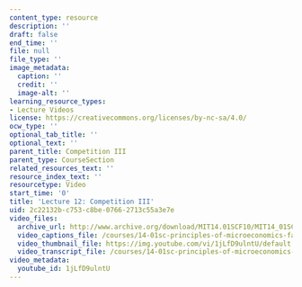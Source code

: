 ```yaml
---
content_type: resource
description: ''
draft: false
end_time: ''
file: null
file_type: ''
image_metadata:
  caption: ''
  credit: ''
  image-alt: ''
learning_resource_types:
- Lecture Videos
license: https://creativecommons.org/licenses/by-nc-sa/4.0/
ocw_type: ''
optional_tab_title: ''
optional_text: ''
parent_title: Competition III
parent_type: CourseSection
related_resources_text: ''
resource_index_text: ''
resourcetype: Video
start_time: '0'
title: 'Lecture 12: Competition III'
uid: 2c22132b-c753-c8be-0766-2713c55a3e7e
video_files:
  archive_url: http://www.archive.org/download/MIT14.01SCF10/MIT14_01SCF10_lec12_300k.mp4
  video_captions_file: /courses/14-01sc-principles-of-microeconomics-fall-2011/a4e8131c0ecc5c5ba3a8f65a94bad82f_1jLfD9ulntU.vtt
  video_thumbnail_file: https://img.youtube.com/vi/1jLfD9ulntU/default.jpg
  video_transcript_file: /courses/14-01sc-principles-of-microeconomics-fall-2011/605ad2777cfdefdff57577faea97c18e_1jLfD9ulntU.pdf
video_metadata:
  youtube_id: 1jLfD9ulntU
---
```

